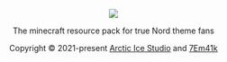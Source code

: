 <p align="center"><a href="https://www.nordtheme.com" target="_blank"><img src="https://raw.githubusercontent.com/arcticicestudio/nord-docs/develop/assets/images/nord/repository-hero.svg?sanitize=true"/></a></p>

<p align="center">The minecraft resource pack for true Nord theme fans</p>

<p align="center">Copyright &copy; 2021-present <a href="https://www.arcticicestudio.com" target="_blank">Arctic Ice Studio</a> and <a href="https://github.com/7Em41k" target="_blank">7Em41k</a></p>
